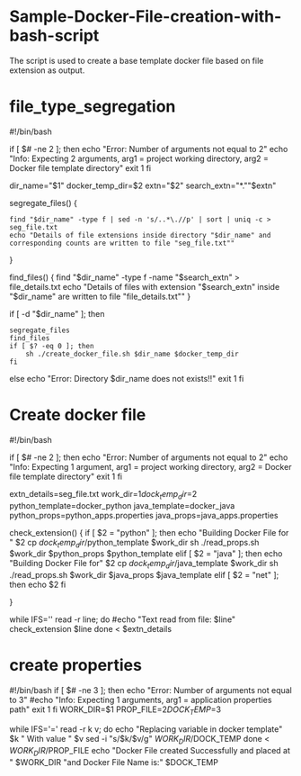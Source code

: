 # Sample-Docker-File-creation-with-bash-script
The script is used to create a base template docker file based on file extension as output.
# file_type_segregation
#!/bin/bash

if [ $# -ne 2 ]; then
	echo "Error: Number of arguments not equal to 2"
	echo "Info: Expecting 2 arguments, arg1 = project working directory, arg2 = Docker file template directory"
	exit 1
fi

dir_name="$1"
docker_temp_dir=$2
extn="$2"
search_extn="*.""$extn"

segregate_files() {

	find "$dir_name" -type f | sed -n 's/..*\.//p' | sort | uniq -c > seg_file.txt
	echo "Details of file extensions inside directory "$dir_name" and corresponding counts are written to file "seg_file.txt""
}

find_files() {
	find "$dir_name" -type f -name "$search_extn" > file_details.txt
	echo "Details of files with extension "$search_extn" inside "$dir_name" are written to file "file_details.txt""
}


if [ -d "$dir_name" ]; then

	segregate_files
	find_files
	if [ $? -eq 0 ]; then
		sh ./create_docker_file.sh $dir_name $docker_temp_dir
	fi
else
	echo "Error: Directory $dir_name does not exists!!"
	exit 1
fi

# Create docker file
#!/bin/bash

if [ $# -ne 2 ]; then
	echo "Error: Number of arguments not equal to 2"
	echo "Info: Expecting 1 argument, arg1 = project working directory, arg2 = Docker file template directory"
	exit 1
fi

extn_details=seg_file.txt
work_dir=$1
dock_temp_dir=$2
python_template=docker_python
java_template=docker_java
python_props=python_apps.properties
java_props=java_apps.properties


check_extension() {
	if [ $2 = "python" ]; then
		echo "Building Docker File for "  $2
		cp $dock_temp_dir/$python_template $work_dir
		sh ./read_props.sh $work_dir $python_props $python_template
	elif [ $2 = "java" ]; then
		echo "Building Docker File for" $2
		cp $dock_temp_dir/$java_template $work_dir
		sh ./read_props.sh $work_dir $java_props $java_template
	elif [ $2 = "net" ]; then
		echo $2
	fi
        
}


while IFS='' read -r line; do
	#echo "Text read from file: $line"	
	check_extension $line
done < $extn_details

# create properties

#!/bin/bash
if [ $# -ne 3 ]; then
	echo "Error: Number of arguments not equal to 3"
	#echo "Info: Expecting 1 arguments, arg1 = application properties path"
	exit 1
fi
WORK_DIR=$1
PROP_FILE=$2
DOCK_TEMP=$3

while IFS='=' read -r k v; do
	echo "Replacing variable in docker template" $k " With value " $v
	sed -i "s/$k/$v/g" $WORK_DIR/$DOCK_TEMP
done < $WORK_DIR/$PROP_FILE
echo "Docker File created Successfully and placed at " $WORK_DIR "and Docker File Name is:" $DOCK_TEMP

